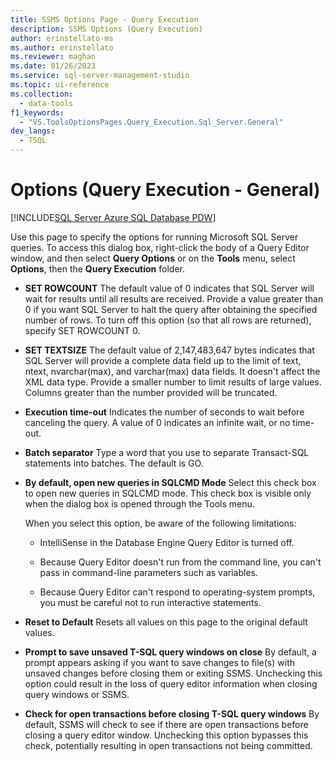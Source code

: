 ```yaml
---
title: SSMS Options Page - Query Execution
description: SSMS Options (Query Execution)
author: erinstellato-ms
ms.author: erinstellato
ms.reviewer: maghan
ms.date: 01/26/2023
ms.service: sql-server-management-studio
ms.topic: ui-reference
ms.collection:
  - data-tools
f1_keywords:
  - "VS.ToolsOptionsPages.Query_Execution.Sql_Server.General"
dev_langs:
  - TSQL
---
```


# Options (Query Execution - General)

[!INCLUDE[SQL Server Azure SQL Database PDW](../includes/applies-to-version/sql-asdb-asdbmi-pdw.md)]

Use this page to specify the options for running Microsoft SQL Server queries. To access this dialog box, right-click the body of a Query Editor window, and then select **Query Options** or on the **Tools** menu,  select **Options**, then the **Query Execution** folder.

- **SET ROWCOUNT**
    The default value of 0 indicates that SQL Server will wait for results until all results are received. Provide a value greater than 0 if you want SQL Server to halt the query after obtaining the specified number of rows. To turn off this option (so that all rows are returned), specify SET ROWCOUNT 0.

- **SET TEXTSIZE**
    The default value of 2,147,483,647 bytes indicates that SQL Server will provide a complete data field up to the limit of text, ntext, nvarchar(max), and varchar(max) data fields. It doesn't affect the XML data type. Provide a smaller number to limit results of large values. Columns greater than the number provided will be truncated.

- **Execution time-out**
    Indicates the number of seconds to wait before canceling the query. A value of 0 indicates an infinite wait, or no time-out.

- **Batch separator**
    Type a word that you use to separate Transact-SQL statements into batches. The default is GO.

- **By default, open new queries in SQLCMD Mode**
    Select this check box to open new queries in SQLCMD mode. This check box is visible only when the dialog box is opened through the Tools menu.

    When you select this option, be aware of the following limitations:

  - IntelliSense in the Database Engine Query Editor is turned off.

  - Because Query Editor doesn't run from the command line, you can't pass in command-line parameters such as variables.

  - Because Query Editor can't respond to operating-system prompts, you must be careful not to run interactive statements.

- **Reset to Default**
    Resets all values on this page to the original default values.

- **Prompt to save unsaved T-SQL query windows on close**
    By default, a prompt appears asking if you want to save changes to file(s) with unsaved changes before closing them or exiting SSMS.  Unchecking this option could result in the loss of query editor information when closing query windows or SSMS.

- **Check for open transactions before closing T-SQL query windows**
    By default, SSMS will check to see if there are open transactions before closing a query editor window.  Unchecking this option bypasses this check, potentially resulting in open transactions not being committed.

